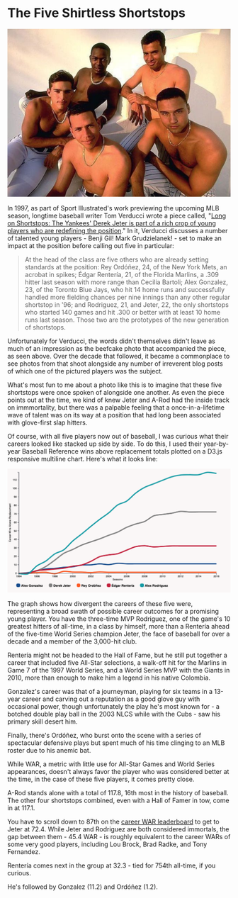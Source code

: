 # The Five Shirtless Shortstops

![screenshot](shortstops.png)

In 1997, as part of Sport Illustrated's work previewing the upcoming MLB season, longtime baseball writer Tom Verducci wrote a piece called, "[Long on Shortstops: The Yankees' Derek Jeter is part of a rich crop of young players who are redefining the position](https://www.si.com/vault/1997/02/24/223063/long-on-shortstops-the-yankees-derek-jeter-is-part-of-a-rich-crop-of-young-players-who-are-redefining-the-position)." In it, Verducci discusses a number of talented young players - Benji Gil! Mark Grudzielanek! - set to make an impact at the position before calling out five in particular:

<blockquote>At the head of the class are five others who are already setting standards at the position: Rey Ordóñez, 24, of the New York Mets, an acrobat in spikes; Édgar Rentería, 21, of the Florida Marlins, a .309 hitter last season with more range than Cecilia Bartoli; Alex Gonzalez, 23, of the Toronto Blue Jays, who hit 14 home runs and successfully handled more fielding chances per nine innings than any other regular shortstop in '96; and Rodriguez, 21, and Jeter, 22, the only shortstops who started 140 games and hit .300 or better with at least 10 home runs last season. Those two are the prototypes of the new generation of shortstops.
</blockquote>

Unfortunately for Verducci, the words didn't themselves didn't leave as much of an impression as the beefcake photo that accompanied the piece, as seen above. Over the decade that followed, it became a commonplace to see photos from that shoot alongside any number of irreverent blog posts of which one of the pictured players was the subject.

What's most fun to me about a photo like this is to imagine that these five shortstops were once spoken of alongside one another. As even the piece points out at the time, we kind of knew Jeter and A-Rod had the inside track on immmortality, but there was a palpable feeling that a once-in-a-lifetime wave of talent was on its way at a position that had long been associated with glove-first slap hitters.

Of course, with all five players now out of baseball, I was curious what their careers looked like stacked up side by side. To do this, I used their year-by-year Baseball Reference wins above replacement totals plotted on a D3.js responsive multiline chart. Here's what it looks line:

![screenshot](graph.png)

The graph shows how divergent the careers of these five were, representing a broad swath of possible career outcomes for a promising young player. You have the three-time MVP Rodriguez, one of the game's 10 greatest hitters of all-time, in a class by himself, more than a Rentería ahead of the five-time World Series champion Jeter, the face of baseball for over a decade and a member of the 3,000-hit club. 

Rentería might not be headed to the Hall of Fame, but he still put together a career that included five All-Star selections, a walk-off hit for the Marlins in Game 7 of the 1997 World Series, and a World Series MVP with the Giants in 2010, more than enough to make him a legend in his native Colombia.

Gonzalez's career was that of a journeyman, playing for six teams in a 13-year career and carving out a reputation as a good glove guy with occasional power, though unfortunately the play he's most known for - a botched double play ball in the 2003 NLCS while with the Cubs - saw his primary skill desert him.

Finally, there's Ordóñez, who burst onto the scene with a series of spectacular defensive plays but spent much of his time clinging to an MLB roster due to his anemic bat.

While WAR, a metric with little use for All-Star Games and World Series appearances, doesn't always favor the player who was considered better at the time, in the case of these five players, it comes pretty close. 

A-Rod stands alone with a total of 117.8, 16th most in the history of baseball. The other four shortstops combined, even with a Hall of Famer in tow, come in at 117.1. 

You have to scroll down to 87th on the [career WAR leaderboard](https://www.baseball-reference.com/leaders/WAR_career.shtml) to get to Jeter at 72.4. While Jeter and Rodriguez are both considered immortals, the gap between them - 45.4 WAR - is roughly equivalent to the career WARs of some very good players, including Lou Brock, Brad Radke, and Tony Fernandez.

Rentería comes next in the group at 32.3 - tied for 754th all-time, if you curious. 

He's followed by Gonzalez (11.2) and Ordóñez (1.2).
